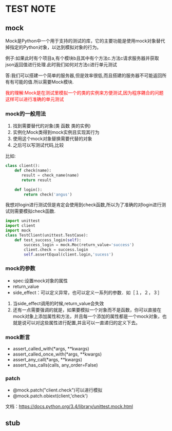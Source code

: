 # TEST NOTE
## mock
Mock是Python中一个用于支持的测试的库，它的主要功能是使用mock对象替代掉指定的Python对象，以达到模拟对象的行为。

例子:如果此时有个项目a,有个模块b且其中有个方法c.方法c请求服务器并获取json返回值进行处理.此时我们如何对方法c进行单元测试

答:我们可以搭建一个简单的服务器,但是效率很低,而且搭建的服务器不可能返回所有有可能的值.所以需要Mock模块.

<font color="red">我的理解:Mock是在测试里模拟一个的类的实例来方便测试,因为程序耦合的问题这样可以进行准确的单元测试</font>

### mock的一般用法
1. 找到需要替代的对象(类 函数 类的实例)
2. 实例化Mock类得到mock实例且实现其行为
3. 使用这个mock对象替换需要代替的对象
4. 之后可以写测试代码,比较

比如:
```python
class client():
    def check(name):
       result = check_name(name)
       return result
    
    def login():
        return check('angus')
```
我想对login进行测试但是肯定会使用到check函数,所以为了准确的对login进行测试则需要模拟check函数.
```python
import unittest
import client
import mock
class TestClient(unittest.TestCase):
    def test_success_login(self):
        success_login = mock.Moc(return_value='success')
        client.check = success.login
        self.assertEqual(client.login,'sucess')

```
### mock的参数
* spec:设置mock对象的属性
* return_value
* side_effect：可以定义异常，也可以定义一系列的参数．如［１，２，３］
1. 当side_effect调用的时候,return_value会失效
2. 还有一点需要强调的就是，如果要模拟一个对象而不是函数，你可以直接在mock对象上添加属性和方法，并且每一个添加的属性都是一个mock对象，也就是说可以对这些属性进行配置,并且可以一直递归的定义下去。
### mock断言
* assert_called_with(*args, **kwargs)
* assert_called_once_with(*args, **kwargs)
* assert_any_call(*args, **kwargs)
* assert_has_calls(calls, any_order=False)
### patch
* @mock.patch("client.check")可以进行模拟
* @mock.patch.obiext(client,'check') 

文档：https://docs.python.org/3.4/library/unittest.mock.html
## stub